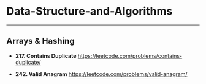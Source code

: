 # Data-Structure-and-Algorithms
-----
## Arrays & Hashing
* **217. Contains Duplicate** https://leetcode.com/problems/contains-duplicate/

* **242. Valid Anagram** https://leetcode.com/problems/valid-anagram/
